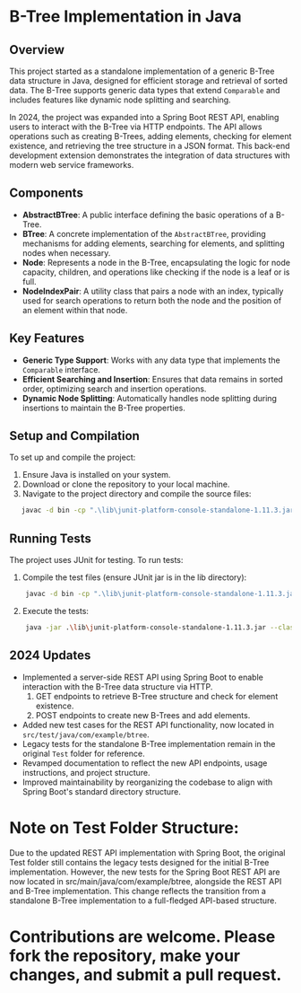 # B-Tree Implementation in Java

## Overview
This project started as a standalone implementation of a generic B-Tree data structure in Java, designed for efficient storage and retrieval of sorted data. The B-Tree supports generic data types that extend `Comparable` and includes features like dynamic node splitting and searching.

In 2024, the project was expanded into a Spring Boot REST API, enabling users to interact with the B-Tree via HTTP endpoints. The API allows operations such as creating B-Trees, adding elements, checking for element existence, and retrieving the tree structure in a JSON format. This back-end development extension demonstrates the integration of data structures with modern web service frameworks.

## Components
- **AbstractBTree**: A public interface defining the basic operations of a B-Tree.
- **BTree**: A concrete implementation of the `AbstractBTree`, providing mechanisms for adding elements, searching for elements, and splitting nodes when necessary.
- **Node**: Represents a node in the B-Tree, encapsulating the logic for node capacity, children, and operations like checking if the node is a leaf or is full.
- **NodeIndexPair**: A utility class that pairs a node with an index, typically used for search operations to return both the node and the position of an element within that node.

## Key Features
- **Generic Type Support**: Works with any data type that implements the `Comparable` interface.
- **Efficient Searching and Insertion**: Ensures that data remains in sorted order, optimizing search and insertion operations.
- **Dynamic Node Splitting**: Automatically handles node splitting during insertions to maintain the B-Tree properties.

## Setup and Compilation
To set up and compile the project:

1. Ensure Java is installed on your system.
2. Download or clone the repository to your local machine.
3. Navigate to the project directory and compile the source files:
```bash
   javac -d bin -cp ".\lib\junit-platform-console-standalone-1.11.3.jar" -sourcepath src src\*.java
```

## Running Tests
The project uses JUnit for testing. To run tests:

1. Compile the test files (ensure JUnit jar is in the lib directory):
```bash
    javac -d bin -cp ".\lib\junit-platform-console-standalone-1.11.3.jar;.\bin" -sourcepath test test\*.java
```
2. Execute the tests:
```bash
    java -jar .\lib\junit-platform-console-standalone-1.11.3.jar --class-path .\bin --scan-classpath
```

## 2024 Updates
- Implemented a server-side REST API using Spring Boot to enable interaction with the B-Tree data structure via HTTP.
    1. GET endpoints to retrieve B-Tree structure and check for element existence.
    2. POST endpoints to create new B-Trees and add elements.
- Added new test cases for the REST API functionality, now located in `src/test/java/com/example/btree`.
- Legacy tests for the standalone B-Tree implementation remain in the original `Test` folder for reference.
- Revamped documentation to reflect the new API endpoints, usage instructions, and project structure.
- Improved maintainability by reorganizing the codebase to align with Spring Boot's standard directory structure.

# Note on Test Folder Structure:
Due to the updated REST API implementation with Spring Boot, the original Test folder still contains the legacy tests designed for the initial B-Tree implementation. However, the new tests for the Spring Boot REST API are now located in src/main/java/com/example/btree, alongside the REST API and B-Tree implementation. This change reflects the transition from a standalone B-Tree implementation to a full-fledged API-based structure.

# Contributions are welcome. Please fork the repository, make your changes, and submit a pull request.